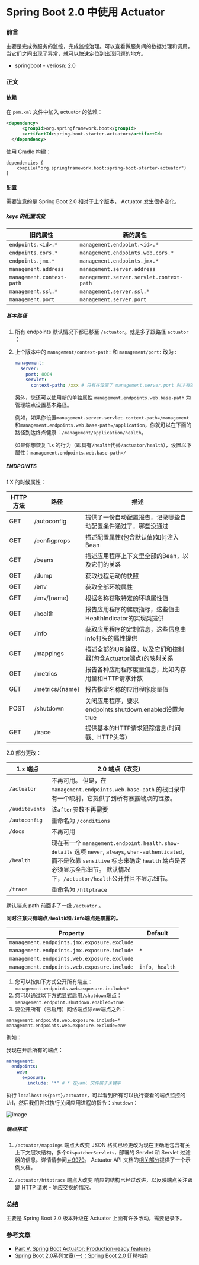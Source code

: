# Spring Boot 2.0 中使用 Actuator
### 前言

主要是完成微服务的监控，完成监控治理。可以查看微服务间的数据处理和调用，当它们之间出现了异常，就可以快速定位到出现问题的地方。

* springboot - veriosn: 2.0


<!--more-->

### 正文

#### 依赖
在 `pom.xml` 文件中加入 actuator 的依赖：
```xml
<dependency>
      <groupId>org.springframework.boot</groupId>
      <artifactId>spring-boot-starter-actuator</artifactId>
  </dependency>
```
使用 Gradle 构建：
```
dependencies {
	compile("org.springframework.boot:spring-boot-starter-actuator")
}
```
#### 配置
需要注意的是 Spring Boot 2.0 相对于上个版本， Actuator 发生很多变化，
##### keys 的配置改变

| 旧的属性                  | 新的属性                                 |
| ------------------------- | ---------------------------------------- |
| `endpoints.<id>.*`        | `management.endpoint.<id>.*`             |
| `endpoints.cors.*`        | `management.endpoints.web.cors.*`        |
| `endpoints.jmx.*`         | `management.endpoints.jmx.*`             |
| `management.address`      | `management.server.address`              |
| `management.context-path` | `management.server.servlet.context-path` |
| `management.ssl.*`        | `management.server.ssl.*`                |
| `management.port`         | `management.server.port`                 |

##### 基本路径

1. 所有 endpoints 默认情况下都已移至 `/actuator`。就是多了跟路径 `actuator` ；

2. 上个版本中的 `management/context-path:`  和 `management/port:` 改为 :

   ```yaml
   management:
     server:
       port: 8004
       servlet:
         context-path: /xxx # 只有在设置了 management.server.port 时才有效 
   ```

   另外，您还可以使用新的单独属性 `management.endpoints.web.base-path` 为管理端点设置基本路径。

   例如，如果你设置`management.server.servlet.context-path=/management`和`management.endpoints.web.base-path=/application`，你就可以在下面的路径到达终点健康：`/management/application/health`。

   如果你想恢复 1.x 的行为（即具有`/health`代替`/actuator/health`），设置以下属性：`management.endpoints.web.base-path=/`



##### ENDPOINTS

1.X 的时候属性：

| HTTP 方法 | 路径            | 描述                                                         |
| --------- | --------------- | ------------------------------------------------------------ |
| GET       | /autoconfig     | 提供了一份自动配置报告，记录哪些自动配置条件通过了，哪些没通过 |
| GET       | /configprops    | 描述配置属性(包含默认值)如何注入Bean                         |
| GET       | /beans          | 描述应用程序上下文里全部的Bean，以及它们的关系               |
| GET       | /dump           | 获取线程活动的快照                                           |
| GET       | /env            | 获取全部环境属性                                             |
| GET       | /env/{name}     | 根据名称获取特定的环境属性值                                 |
| GET       | /health         | 报告应用程序的健康指标，这些值由HealthIndicator的实现类提供  |
| GET       | /info           | 获取应用程序的定制信息，这些信息由info打头的属性提供         |
| GET       | /mappings       | 描述全部的URI路径，以及它们和控制器(包含Actuator端点)的映射关系 |
| GET       | /metrics        | 报告各种应用程序度量信息，比如内存用量和HTTP请求计数         |
| GET       | /metrics/{name} | 报告指定名称的应用程序度量值                                 |
| POST      | /shutdown       | 关闭应用程序，要求endpoints.shutdown.enabled设置为true       |
| GET       | /trace          | 提供基本的HTTP请求跟踪信息(时间戳、HTTP头等)                 |

2.0 部分更改：

| 1.x 端点       | 2.0 端点（改变）                                             |
| -------------- | ------------------------------------------------------------ |
| `/actuator`    | 不再可用。 但是，在 `management.endpoints.web.base-path` 的根目录中有一个映射，它提供了到所有暴露端点的链接。 |
| `/auditevents` | 该`after`参数不再需要                                        |
| `/autoconfig`  | 重命名为 `/conditions`                                       |
| `/docs`        | 不再可用                                                     |
| `/health`      | 现在有一个 `management.endpoint.health.show-details` 选项 `never`, `always`, `when-authenticated`，而不是依靠 `sensitive` 标志来确定 `health` 端点是否必须显示全部细节。 默认情况下，`/actuator/health`公开并且不显示细节。 |
| `/trace`       | 重命名为 `/httptrace`                                        |

默认端点 path 前面多了一级 `/actuator` 。

**同时注意只有端点`/health`和`/info`端点是暴露的。**

| Property                                    | Default        |
| ------------------------------------------- | -------------- |
| `management.endpoints.jmx.exposure.exclude` |                |
| `management.endpoints.jmx.exposure.include` | `*`            |
| `management.endpoints.web.exposure.exclude` |                |
| `management.endpoints.web.exposure.include` | `info, health` |

1. 您可以按如下方式公开所有端点：`management.endpoints.web.exposure.include=*`
2. 您可以通过以下方式显式启用`/shutdown`端点：`management.endpoint.shutdown.enabled=true`
3. 要公开所有（已启用）网络端点除`env`端点之外：

```properties
management.endpoints.web.exposure.include=*
management.endpoints.web.exposure.exclude=env
```

例如：

我现在开启所有的端点：

```yaml
management:
  endpoints:
    web:
      exposure:
        include: "*" # * 在yaml 文件属于关键字
```

执行 `localhost:${port}/actuator`，可以看到所有可以执行查看的端点监控的 Url，然后我们尝试执行关闭应用进程的指令：`shutdown`：

![image](https://zqnight.gitee.io/kaimz.github.io/image/hexo/springboot-actuator/shotdown.png)

##### 端点格式

1. `/actuator/mappings` 端点大改变
   JSON 格式已经更改为现在正确地包含有关上下文层次结构，多个`DispatcherServlets，`部署的 Servlet 和 Servlet 过滤器的信息。详情请参阅[＃9979](https://github.com/spring-projects/spring-boot/issues/9979#issuecomment-357930821)。
   Actuator API 文档的[相关部分](https://docs.spring.io/spring-boot/docs/current-SNAPSHOT/actuator-api/html/#mappings)提供了一个示例文档。


2. `/actuator/httptrace` 端点大改变
   响应的结构已经过改进，以反映端点关注跟踪 HTTP 请求 - 响应交换的情况。

### 总结

主要是 Spring Boot 2.0 版本升级在 Actuator 上面有许多改动，需要记录下。

### 参考文章
* [Part V. Spring Boot Actuator: Production-ready features](https://docs.spring.io/spring-boot/docs/current-SNAPSHOT/reference/htmlsingle/#production-ready-endpoints)
* [Spring Boot 2.0系列文章(一)：Spring Boot 2.0 迁移指南](http://www.54tianzhisheng.cn/2018/03/06/SpringBoot2-Migration-Guide/)